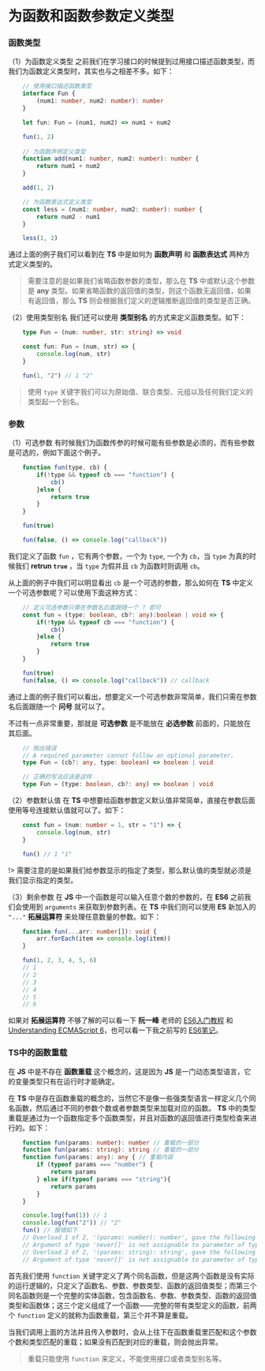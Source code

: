 # 为函数和函数参数定义类型

### 函数类型
（1）为函数定义类型
之前我们在学习接口的时候提到过用接口描述函数类型，而我们为函数定义类型时，其实也与之相差不多。如下：
```ts
    // 使用接口描述函数类型
    interface Fun {
        (num1: number, num2: number): number
    }

    let fun: Fun = (num1, num2) => num1 + num2

    fun(1, 2)
    
    // 为函数声明定义类型
    function add(num1: number, num2: number): number {
        return num1 + num2
    }

    add(1, 2)

    // 为函数表达式定义类型
    const less = (num1: number, num2: number): number {
        return num2 - num1
    }

    less(1, 2)
```

通过上面的例子我们可以看到在 **TS** 中是如何为 **函数声明** 和 **函数表达式** 两种方式定义类型的。

> 需要注意的是如果我们省略函数参数的类型，那么在 **TS** 中或默认这个参数是 **any** 类型。如果省略函数的返回值的类型，则这个函数无返回值，如果有返回值，那么 **TS** 则会根据我们定义的逻辑推断返回值的类型是否正确。

（2）使用类型别名
我们还可以使用 **类型别名** 的方式来定义函数类型。如下：
```ts
    type Fun = (num: number, str: string) => void

    const fun: Fun = (num, str) => {
        console.log(num, str)
    }

    fun(1, "2") // 1 "2"
```

> 使用 `type` 关键字我们可以为原始值、联合类型、元组以及任何我们定义的类型起一个别名。

### 参数
（1）可选参数
有时候我们为函数传参的时候可能有些参数是必须的，而有些参数是可选的，例如下面这个例子。
```js
    function fun(type, cb) {
        if(!type && typeof cb === "function") {
            cb()
        }else {
            return true
        }
    }

    fun(true)

    fun(false, () => console.log("callback"))
```

我们定义了函数 `fun` ，它有两个参数，一个为 `type`, 一个为 `cb`，当 `type` 为真的时候我们 **retrun `true`** ，当 `type` 为假并且 `cb` 为函数时则调用 `cb`。

从上面的例子中我们可以明显看出 `cb` 是一个可选的参数，那么如何在 **TS** 中定义一个可选参数呢？可以使用下面这种方式：
```ts
    // 定义可选参数只需在参数名后面跟随一个 ? 即可
    const fun = (type: boolean, cb?: any):boolean | void => {
        if(!type && typeof cb === "function") {
            cb()
        }else {
            return true
        }
    }

    fun(true)
    fun(false, () => console.log("callback")) // callback
```

通过上面的例子我们可以看出，想要定义一个可选参数非常简单，我们只需在参数名后面跟随一个 **问号** 就可以了。

不过有一点非常重要，那就是 **可选参数** 是不能放在 **必选参数** 前面的，只能放在其后面。
```ts
    // 抛出错误
    // A required parameter cannot follow an optional parameter.
    type Fun = (cb?: any, type: boolean) => boolean | void

    // 正确的写法应该是这样
    type Fun = (type: boolean, cb?: any) => boolean | void
```

（2）参数默认值
在 **TS** 中想要给函数参数定义默认值非常简单，直接在参数后面使用等号连接默认值就可以了。如下：
```ts
    const fun = (num: number = 1, str = "1") => {
        console.log(num, str)
    }

    fun() // 1 "1"
```

!> 需要注意的是如果我们给参数显示的指定了类型，那么默认值的类型就必须是我们显示指定的类型。

（3）剩余参数
在 **JS** 中一个函数是可以输入任意个数的参数的，在 **ES6** 之前我们会使用到 `arguments` 来获取到参数列表。在 **TS** 中我们则可以使用 **ES** 新加入的 `"..."` **拓展运算符** 来处理任意数量的参数。如下：
```ts
    function fun(...arr: number[]): void {
        arr.forEach(item => console.log(item))
    }

    fun(1, 2, 3, 4, 5, 6)
    // 1
    // 2
    // 3
    // 4
    // 5
    // 6
```

如果对 **拓展运算符** 不够了解的可以看一下 **阮一峰** 老师的 [ES6入门教程](http://es6.ruanyifeng.com/#docs/array) 和 [Understanding ECMAScript 6](https://leanpub.com/understandinges6/read)，也可以看一下我之前写的 [ES6笔记](http://www.lovewyf.xyz:8080/#/ES6/fun)。

### TS中的函数重载
在 **JS** 中是不存在 **函数重载** 这个概念的，这是因为 **JS** 是一门动态类型语言，它的变量类型只有在运行时才能确定。

在 **TS** 中是存在函数重载的概念的，当然它不是像一些强类型语言一样定义几个同名函数，然后通过不同的参数个数或者参数类型来加载对应的函数。 **TS** 中的类型重载是通过为一个函数指定多个函数类型，并且对函数的返回值进行类型检查来进行的。如下：
```ts
    function fun(params: number): number // 重载的一部分
    function fun(params: string): string // 重载的一部分
    function fun(params: any): any { // 重载内容
        if (typeof params === "number") {
            return params
        } else if(typeof params === "string"){
            return params        
        }
    }

    console.log(fun(1)) // 1
    console.log(fun("2")) // "2"
    fun() // 报错如下
    // Overload 1 of 2, '(params: number): number', gave the following error.
    // Argument of type 'never[]' is not assignable to parameter of type 'number'.
    // Overload 2 of 2, '(params: string): string', gave the following error.
    // Argument of type 'never[]' is not assignable to parameter of type 'string'
```

首先我们使用 `function` 关键字定义了两个同名函数，但是这两个函数是没有实际的运行逻辑的，只定义了函数名、参数、参数类型、函数的返回值类型；而第三个同名函数则是一个完整的实体函数，包含函数名、参数、参数类型、函数的返回值类型和函数体；这三个定义组成了一个函数——完整的带有类型定义的函数，前两个 `function` 定义的就称为函数重载，第三个并不算是重载。

当我们调用上面的方法并且传入参数时，会从上往下在函数重载里匹配和这个参数个数和类型匹配的重载；如果没有匹配到对应的重载，则会抛出异常。

> 重载只能使用 `function` 来定义，不能使用接口或者类型别名等。